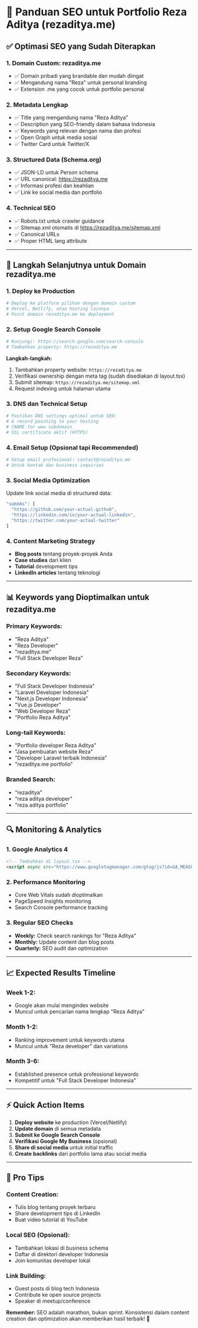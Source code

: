 # 🚀 Panduan SEO untuk Portfolio Reza Aditya (rezaditya.me)

## ✅ Optimasi SEO yang Sudah Diterapkan

### **1. Domain Custom: rezaditya.me**
- ✅ Domain pribadi yang brandable dan mudah diingat
- ✅ Mengandung nama "Reza" untuk personal branding
- ✅ Extension .me yang cocok untuk portfolio personal

### **2. Metadata Lengkap**
- ✅ Title yang mengandung nama "Reza Aditya"
- ✅ Description yang SEO-friendly dalam bahasa Indonesia
- ✅ Keywords yang relevan dengan nama dan profesi
- ✅ Open Graph untuk media sosial
- ✅ Twitter Card untuk Twitter/X

### **3. Structured Data (Schema.org)**
- ✅ JSON-LD untuk Person schema
- ✅ URL canonical: https://rezaditya.me
- ✅ Informasi profesi dan keahlian
- ✅ Link ke social media dan portfolio

### **4. Technical SEO**
- ✅ Robots.txt untuk crawler guidance
- ✅ Sitemap.xml otomatis di https://rezaditya.me/sitemap.xml
- ✅ Canonical URLs
- ✅ Proper HTML lang attribute

---

## 🎯 Langkah Selanjutnya untuk Domain rezaditya.me

### **1. Deploy ke Production**
```bash
# Deploy ke platform pilihan dengan domain custom
# Vercel, Netlify, atau hosting lainnya
# Point domain rezaditya.me ke deployment
```

### **2. Setup Google Search Console**
```bash
# Kunjungi: https://search.google.com/search-console
# Tambahkan property: https://rezaditya.me
```

**Langkah-langkah:**
1. Tambahkan property website: `https://rezaditya.me`
2. Verifikasi ownership dengan meta tag (sudah disediakan di layout.tsx)
3. Submit sitemap: `https://rezaditya.me/sitemap.xml`
4. Request indexing untuk halaman utama

### **3. DNS dan Technical Setup**
```bash
# Pastikan DNS settings optimal untuk SEO:
# A record pointing to your hosting
# CNAME for www subdomain
# SSL certificate aktif (HTTPS)
```

### **4. Email Setup (Opsional tapi Recommended)**
```bash
# Setup email profesional: contact@rezaditya.me
# Untuk kontak dan business inquiries
```

### **3. Social Media Optimization**
Update link social media di structured data:
```typescript
"sameAs": [
  "https://github.com/your-actual-github",
  "https://linkedin.com/in/your-actual-linkedin", 
  "https://twitter.com/your-actual-twitter"
]
```

### **4. Content Marketing Strategy**
- **Blog posts** tentang proyek-proyek Anda
- **Case studies** dari klien
- **Tutorial** development tips
- **LinkedIn articles** tentang teknologi

---

## 📊 Keywords yang Dioptimalkan untuk rezaditya.me

### **Primary Keywords:**
- "Reza Aditya"
- "Reza Developer"
- "rezaditya.me"
- "Full Stack Developer Reza"

### **Secondary Keywords:**
- "Full Stack Developer Indonesia"
- "Laravel Developer Indonesia"
- "Next.js Developer Indonesia"
- "Vue.js Developer"
- "Web Developer Reza"
- "Portfolio Reza Aditya"

### **Long-tail Keywords:**
- "Portfolio developer Reza Aditya"
- "Jasa pembuatan website Reza"
- "Developer Laravel terbaik Indonesia"
- "rezaditya.me portfolio"

### **Branded Search:**
- "rezaditya"
- "reza aditya developer"
- "reza aditya portfolio"

---

## 🔍 Monitoring & Analytics

### **1. Google Analytics 4**
```html
<!-- Tambahkan di layout.tsx -->
<script async src="https://www.googletagmanager.com/gtag/js?id=GA_MEASUREMENT_ID"></script>
```

### **2. Performance Monitoring**
- Core Web Vitals sudah dioptimalkan
- PageSpeed Insights monitoring
- Search Console performance tracking

### **3. Regular SEO Checks**
- **Weekly:** Check search rankings for "Reza Aditya"
- **Monthly:** Update content dan blog posts
- **Quarterly:** SEO audit dan optimization

---

## 📈 Expected Results Timeline

### **Week 1-2:**
- Google akan mulai mengindex website
- Muncul untuk pencarian nama lengkap "Reza Aditya"

### **Month 1-2:**
- Ranking improvement untuk keywords utama
- Muncul untuk "Reza developer" dan variations

### **Month 3-6:**
- Established presence untuk professional keywords
- Kompetitif untuk "Full Stack Developer Indonesia"

---

## ⚡ Quick Action Items

1. **Deploy website** ke production (Vercel/Netlify)
2. **Update domain** di semua metadata
3. **Submit ke Google Search Console**
4. **Verifikasi Google My Business** (opsional)
5. **Share di social media** untuk initial traffic
6. **Create backlinks** dari portfolio lama atau social media

---

## 🎯 Pro Tips

### **Content Creation:**
- Tulis blog tentang proyek terbaru
- Share development tips di LinkedIn
- Buat video tutorial di YouTube

### **Local SEO (Opsional):**
- Tambahkan lokasi di business schema
- Daftar di direktori developer Indonesia
- Join komunitas developer lokal

### **Link Building:**
- Guest posts di blog tech Indonesia
- Contribute ke open source projects
- Speaker di meetup/conference

**Remember:** SEO adalah marathon, bukan sprint. Konsistensi dalam content creation dan optimization akan memberikan hasil terbaik! 🚀

